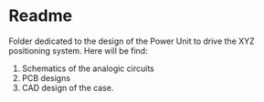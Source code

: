 # Readme

Folder dedicated to the design of the Power Unit to drive the XYZ positioning system. Here will be find:

 1) Schematics of the analogic circuits
 2) PCB designs
 3) CAD design of the case. 
